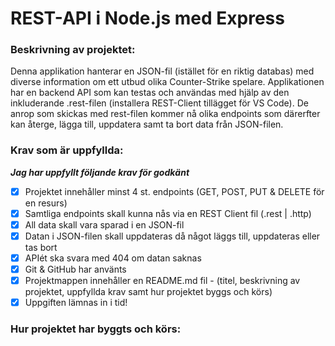 # REST-API i Node.js med Express
### Beskrivning av projektet:
Denna applikation hanterar en JSON-fil (istället för en riktig databas) med diverse information om ett utbud olika Counter-Strike spelare. Applikationen har en backend API som kan testas och användas med hjälp av den inkluderande .rest-filen (installera REST-Client tillägget för VS Code). De anrop som skickas med rest-filen kommer nå olika endpoints som därerfter kan återge, lägga till, uppdatera samt ta bort data från JSON-filen.

### Krav som är uppfyllda:
***Jag har uppfyllt följande krav för godkänt***
- [x] Projektet innehåller minst 4 st. endpoints (GET, POST, PUT & DELETE för en resurs)
- [x] Samtliga endpoints skall kunna nås via en REST Client fil (.rest | .http)
- [x] All data skall vara sparad i en JSON-fil
- [x] Datan i JSON-filen skall uppdateras då något läggs till, uppdateras eller tas bort
- [x] APIét ska svara med 404 om datan saknas
- [x] Git & GitHub har använts
- [x] Projektmappen innehåller en README.md fil - (titel, beskrivning av projektet, uppfyllda krav samt hur projektet byggs och körs)
- [x] Uppgiften lämnas in i tid!

### Hur projektet har byggts och körs:
